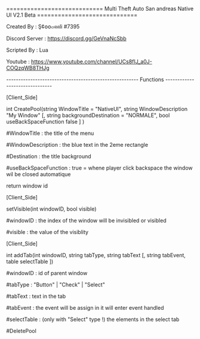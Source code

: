 ============================ Multi Theft Auto San andreas Native UI V2.1 Beta =============================

Created By : Ş¢໐໐๓คคli #7395

Discord Server : https://discord.gg/GeVnaNcSbb

Scripted By : Lua

Youtube : https://www.youtube.com/channel/UCs8fIJ_a0J-COQzqWB8THJg

------------------------------------------------------- Functions -------------------------------

[Client_Side]

int CreatePool(string WindowTitle = "NativeUI", string WindowDescription "My Window" [, string backgroundDestination = "NORMALE", bool useBackSpaceFunction false ] )

#WindowTitle : the title of the menu 

#WindowDescription : the blue text in the 2eme rectangle 

#Destination : the title background 

#useBackSpaceFunction : true = whene player click backspace the window wil be closed automatique

return window id 

[Client_Side]

setVisible(int windowID, bool visible)
 
#windowID : the index of the window will be invisibled or visibled

#visible : the value of the visiblity 

[Client_Side]

int addTab(int windowID, string tabType, string tabText [, string tabEvent, table selectTable ])

#windowID : id of parent window 

#tabType : "Button" | "Check" | "Select"

#tabText : text in the tab 

#tabEvent : the event will be assign in it will enter event handled 

#selectTable : (only with "Select" type !) the elements in the select tab 

#DeletePool 






